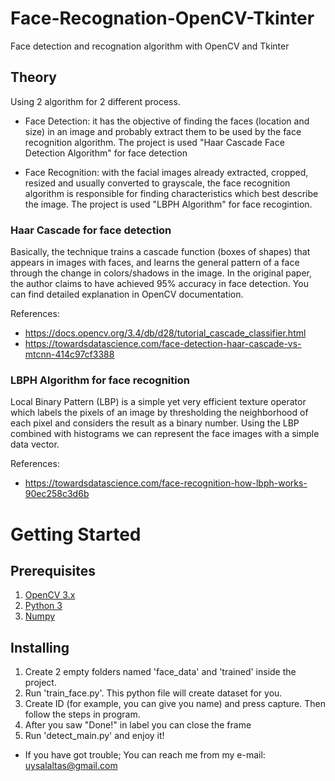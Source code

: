# Face-Recognation-OpenCV-Tkinter

Face detection and recognation algorithm with OpenCV and Tkinter

## Theory
Using 2 algorithm for 2 different process.

* Face Detection: it has the objective of finding the faces (location and size) in an image and probably extract them to be used by the face recognition algorithm. The project is used "Haar Cascade Face Detection Algorithm" for face detection

* Face Recognition: with the facial images already extracted, cropped, resized and usually converted to grayscale, the face recognition algorithm is responsible for finding characteristics which best describe the image. The project is used "LBPH Algorithm" for face recogintion.

### Haar Cascade for face detection

Basically, the technique trains a cascade function (boxes of shapes) that appears in images with faces, and learns the general pattern of a face through the change in colors/shadows in the image. In the original paper, the author claims to have achieved 95% accuracy in face detection. You can find detailed explanation in OpenCV documentation.

References:
* https://docs.opencv.org/3.4/db/d28/tutorial_cascade_classifier.html
* https://towardsdatascience.com/face-detection-haar-cascade-vs-mtcnn-414c97cf3388

### LBPH Algorithm for face recognition

Local Binary Pattern (LBP) is a simple yet very efficient texture operator which labels the pixels of an image by thresholding the neighborhood of each pixel and considers the result as a binary number. Using the LBP combined with histograms we can represent the face images with a simple data vector. 

References:
* https://towardsdatascience.com/face-recognition-how-lbph-works-90ec258c3d6b

# Getting Started

## Prerequisites
1. [OpenCV 3.x](https://www.python.org/downloads/)
2. [Python 3](https://pypi.org/project/opencv-python/)
3. [Numpy](https://pypi.org/project/numpy/)

## Installing
1. Create 2 empty folders named 'face_data' and 'trained' inside the project.
2. Run 'train_face.py'. This python file will create dataset for you. 
3. Create ID (for example, you can give you name) and press capture. Then follow the steps in program.
4. After you saw "Done!" in label you can close the frame
5. Run 'detect_main.py' and enjoy it!

* If you have got trouble;
You can reach me from my e-mail: uysalaltas@gmail.com
